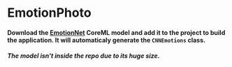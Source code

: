 # EmotionPhoto

#### Download the [EmotionNet](https://drive.google.com/file/d/0B1ghKa_MYL6mTlYtRGdXNFlpWDQ/view) CoreML model and add it to the project to build the application. It will automaticaly generate the `CNNEmotions` class.

##### The model isn't inside the repo due to its huge size.
